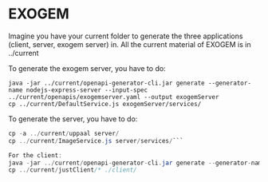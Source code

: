 # EXOGEM

Imagine you have your current folder to generate the three applications (client, server, exogem server) in. All the current material of EXOGEM is in ../current

To generate the exogem server, you have to do:
```
java -jar ../current/openapi-generator-cli.jar generate --generator-name nodejs-express-server --input-spec ../current/openapis/exogemserver.yaml --output exogemServer
cp ../current/DefaultService.js exogemServer/services/
```

To generate the server, you have to do:

```java -jar ../current/openapi-generator-cli.jar generate --generator-name nodejs-express-server --input-spec ../current/openapis/openapi.yaml --output server --template-dir ../current/templates/server/
cp -a ../current/uppaal server/
cp ../current/ImageService.js server/services/```

For the client:
java -jar ../current/openapi-generator-cli.jar generate --generator-name javascript --input-spec ../current/openapis/openapi.yaml --output client --template-dir ../current/templates/client/
cp ../current/justClient/* ./client/
